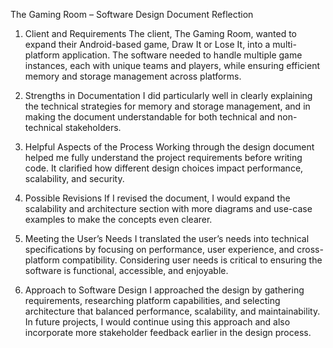 The Gaming Room – Software Design Document Reflection

1. Client and Requirements
The client, The Gaming Room, wanted to expand their Android-based game, Draw It or Lose It, into a multi-platform application. The software needed to handle multiple game instances, each with unique teams and players, while ensuring efficient memory and storage management across platforms.

2. Strengths in Documentation
I did particularly well in clearly explaining the technical strategies for memory and storage management, and in making the document understandable for both technical and non-technical stakeholders.

3. Helpful Aspects of the Process
Working through the design document helped me fully understand the project requirements before writing code. It clarified how different design choices impact performance, scalability, and security.

4. Possible Revisions
If I revised the document, I would expand the scalability and architecture section with more diagrams and use-case examples to make the concepts even clearer.

5. Meeting the User’s Needs
I translated the user’s needs into technical specifications by focusing on performance, user experience, and cross-platform compatibility. Considering user needs is critical to ensuring the software is functional, accessible, and enjoyable.

6. Approach to Software Design
I approached the design by gathering requirements, researching platform capabilities, and selecting architecture that balanced performance, scalability, and maintainability. In future projects, I would continue using this approach and also incorporate more stakeholder feedback earlier in the design process.
